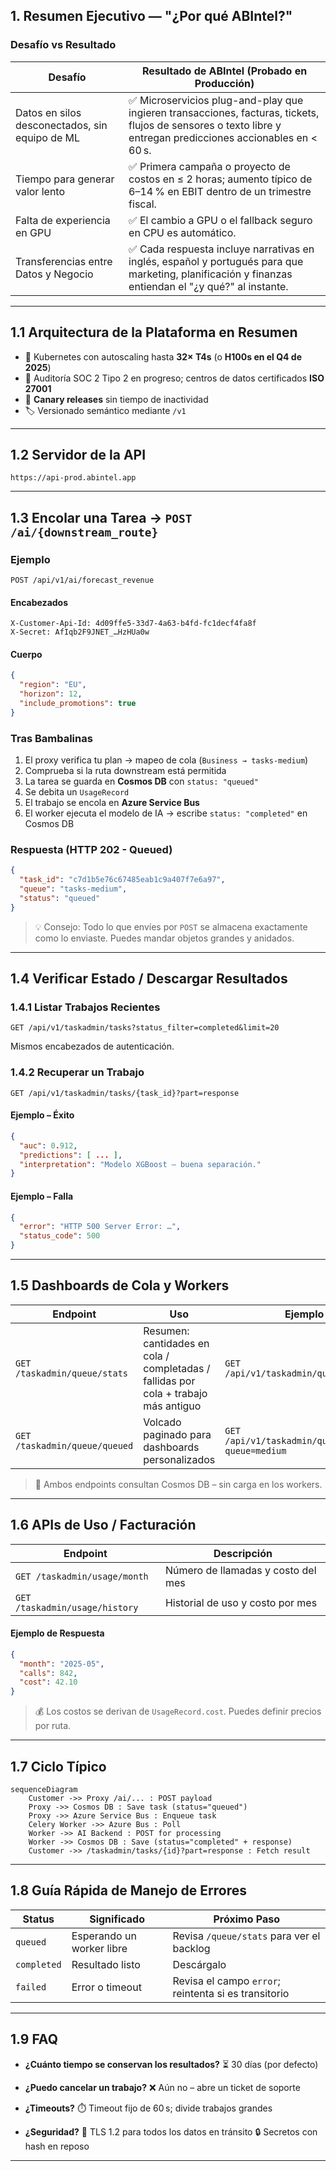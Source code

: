 ## 1. Resumen Ejecutivo — "¿Por qué ABIntel?"

### Desafío vs Resultado

| **Desafío**                       | **Resultado de ABIntel (Probado en Producción)** |
| --------------------------------- | ------------------------------------------------ |
| Datos en silos desconectados, sin equipo de ML | ✅ Microservicios plug-and-play que ingieren transacciones, facturas, tickets, flujos de sensores o texto libre y entregan predicciones accionables en < 60 s. |
| Tiempo para generar valor lento   | ✅ Primera campaña o proyecto de costos en ≤ 2 horas; aumento típico de 6–14 % en EBIT dentro de un trimestre fiscal. |
| Falta de experiencia en GPU       | ✅ El cambio a GPU o el fallback seguro en CPU es automático. |
| Transferencias entre Datos y Negocio | ✅ Cada respuesta incluye narrativas en inglés, español y portugués para que marketing, planificación y finanzas entiendan el "¿y qué?" al instante. |

---

## 1.1 Arquitectura de la Plataforma en Resumen

* 🧩 Kubernetes con autoscaling hasta **32× T4s** (o **H100s en el Q4 de 2025**)
* 🔐 Auditoría SOC 2 Tipo 2 en progreso; centros de datos certificados **ISO 27001**
* 🚀 **Canary releases** sin tiempo de inactividad
* 🏷️ Versionado semántico mediante `/v1`

---

## 1.2 Servidor de la API

```
https://api-prod.abintel.app
```

---

## 1.3 Encolar una Tarea → `POST /ai/{downstream_route}`

### Ejemplo

```http
POST /api/v1/ai/forecast_revenue
```

#### Encabezados

```http
X-Customer-Api-Id: 4d09ffe5-33d7-4a63-b4fd-fc1decf4fa8f
X-Secret: AfIqb2F9JNET_…HzHUa0w
```

#### Cuerpo

```json
{
  "region": "EU",
  "horizon": 12,
  "include_promotions": true
}
```

### Tras Bambalinas

1. El proxy verifica tu plan → mapeo de cola (`Business → tasks-medium`)
2. Comprueba si la ruta downstream está permitida
3. La tarea se guarda en **Cosmos DB** con `status: "queued"`
4. Se debita un `UsageRecord`
5. El trabajo se encola en **Azure Service Bus**
6. El worker ejecuta el modelo de IA → escribe `status: "completed"` en Cosmos DB

### Respuesta (HTTP 202 - Queued)

```json
{
  "task_id": "c7d1b5e76c67485eab1c9a407f7e6a97",
  "queue": "tasks-medium",
  "status": "queued"
}
```

> 💡 Consejo: Todo lo que envíes por `POST` se almacena exactamente como lo enviaste. Puedes mandar objetos grandes y anidados.

---

## 1.4 Verificar Estado / Descargar Resultados

### 1.4.1 Listar Trabajos Recientes

```http
GET /api/v1/taskadmin/tasks?status_filter=completed&limit=20
```

Mismos encabezados de autenticación.

### 1.4.2 Recuperar un Trabajo

```http
GET /api/v1/taskadmin/tasks/{task_id}?part=response
```

#### Ejemplo – Éxito

```json
{
  "auc": 0.912,
  "predictions": [ ... ],
  "interpretation": "Modelo XGBoost – buena separación."
}
```

#### Ejemplo – Falla

```json
{
  "error": "HTTP 500 Server Error: …",
  "status_code": 500
}
```

---

## 1.5 Dashboards de Cola y Workers

| **Endpoint**                  | **Uso**                                                          | **Ejemplo** |
| ----------------------------- | ---------------------------------------------------------------- | ----------- |
| `GET /taskadmin/queue/stats`  | Resumen: cantidades en cola / completadas / fallidas por cola + trabajo más antiguo | `GET /api/v1/taskadmin/queue/stats` |
| `GET /taskadmin/queue/queued` | Volcado paginado para dashboards personalizados                   | `GET /api/v1/taskadmin/queue/queued?queue=medium` |

> 🧠 Ambos endpoints consultan Cosmos DB – sin carga en los workers.

---

## 1.6 APIs de Uso / Facturación

| Endpoint                       | Descripción                          |
| ------------------------------ | ------------------------------------ |
| `GET /taskadmin/usage/month`   | Número de llamadas y costo del mes   |
| `GET /taskadmin/usage/history` | Historial de uso y costo por mes     |

#### Ejemplo de Respuesta

```json
{
  "month": "2025-05",
  "calls": 842,
  "cost": 42.10
}
```

> 💰 Los costos se derivan de `UsageRecord.cost`. Puedes definir precios por ruta.

---

## 1.7 Ciclo Típico

```
sequenceDiagram
    Customer ->> Proxy /ai/... : POST payload
    Proxy ->> Cosmos DB : Save task (status="queued")
    Proxy ->> Azure Service Bus : Enqueue task
    Celery Worker ->> Azure Bus : Poll
    Worker ->> AI Backend : POST for processing
    Worker ->> Cosmos DB : Save (status="completed" + response)
    Customer ->> /taskadmin/tasks/{id}?part=response : Fetch result
```

---

## 1.8 Guía Rápida de Manejo de Errores

| **Status**  | **Significado**          | **Próximo Paso**                           |
| ----------- | ------------------------ | ------------------------------------------- |
| `queued`    | Esperando un worker libre | Revisa `/queue/stats` para ver el backlog   |
| `completed` | Resultado listo           | Descárgalo                                  |
| `failed`    | Error o timeout           | Revisa el campo `error`; reintenta si es transitorio |

---

## 1.9 FAQ

* **¿Cuánto tiempo se conservan los resultados?**
  ⏳ 30 días (por defecto)

* **¿Puedo cancelar un trabajo?**
  ❌ Aún no – abre un ticket de soporte

* **¿Timeouts?**
  ⏱️ Timeout fijo de 60 s; divide trabajos grandes

* **¿Seguridad?**
  🔐 TLS 1.2 para todos los datos en tránsito
  🔒 Secretos con hash en reposo

---
